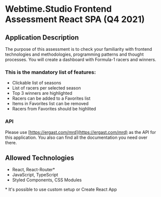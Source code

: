 # Webtime.Studio Frontend Assessment React SPA (Q4 2021)

## Application Description

The purpose of this assessment is to check your familiarity with frontend technologies and methodologies, programming patterns and thought processes.
You will create a dashboard with Formula-1 racers and winners.

### This is the mandatory list of features:

- Clickable list of seasons
- List of racers per selected season
- Top 3 winners are highlighted
- Racers can be added to a Favorites list
- Items in Favorites list can be removed
- Racers from Favorites should be highlited

### API

Please use [​https://ergast.com/mrd](https://ergast.com/mrd) as the API for this application. You also can find all the documentation you need over there.

## Allowed Technologies

- React, React-Router\*
- JavaScript, TypeScript
- Styled Components, CSS Modules

\* It's possible to use custom setup or Create React App
